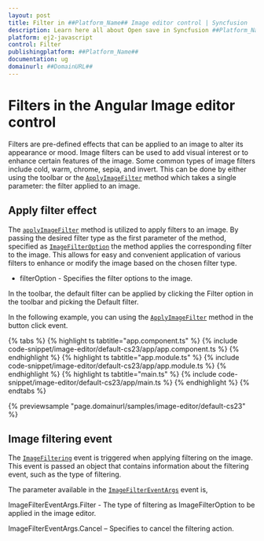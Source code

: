 ```yaml
---
layout: post
title: Filter in ##Platform_Name## Image editor control | Syncfusion
description: Learn here all about Open save in Syncfusion ##Platform_Name## Image editor control of Syncfusion Essential JS 2 and more.
platform: ej2-javascript
control: Filter 
publishingplatform: ##Platform_Name##
documentation: ug
domainurl: ##DomainURL##
---
```


# Filters in the Angular Image editor control

Filters are pre-defined effects that can be applied to an image to alter its appearance or mood. Image filters can be used to add visual interest or to enhance certain features of the image. Some common types of image filters include cold, warm, chrome, sepia, and invert. This can be done by either using the toolbar or the [`ApplyImageFilter`](https://ej2.syncfusion.com/angular/documentation/api/image-editor/#applyimagefilter) method which takes a single parameter: the filter applied to an image. 

## Apply filter effect

The [`applyImageFilter`](https://helpej2.syncfusion.com/angular/documentation/api/image-editor/#applyimagefilter) method is utilized to apply filters to an image. By passing the desired filter type as the first parameter of the method, specified as [`ImageFilterOption`](https://ej2.syncfusion.com/angular/documentation/api/image-editor/imageFilterOption/) the method applies the corresponding filter to the image. This allows for easy and convenient application of various filters to enhance or modify the image based on the chosen filter type.

* filterOption - Specifies the filter options to the image.

In the toolbar, the default filter can be applied by clicking the Filter option in the toolbar and picking the Default filter.

In the following example, you can using the [`ApplyImageFilter`](https://ej2.syncfusion.com/angular/documentation/api/image-editor/#applyimagefilter) method in the button click event.

{% tabs %}
{% highlight ts tabtitle="app.component.ts" %}
{% include code-snippet/image-editor/default-cs23/app/app.component.ts %}
{% endhighlight %}
{% highlight ts tabtitle="app.module.ts" %}
{% include code-snippet/image-editor/default-cs23/app/app.module.ts %}
{% endhighlight %}
{% highlight ts tabtitle="main.ts" %}
{% include code-snippet/image-editor/default-cs23/app/main.ts %}
{% endhighlight %}
{% endtabs %}
  
{% previewsample "page.domainurl/samples/image-editor/default-cs23" %}

## Image filtering event 

The [`ImageFiltering`](https://ej2.syncfusion.com/angular/documentation/api/image-editor/#imagefiltering) event is triggered when applying filtering on the image. This event is passed an object that contains information about the filtering event, such as the type of filtering. 

The parameter available in the [`ImageFilterEventArgs`](https://ej2.syncfusion.com/angular/documentation/api/image-editor/#imagefiltering) event is, 

ImageFilterEventArgs.Filter - The type of filtering as ImageFilterOption to be applied in the image editor. 

ImageFilterEventArgs.Cancel – Specifies to cancel the filtering action. 